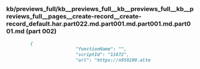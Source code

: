 ### kb/previews_full/kb__previews_full__kb__previews_full__kb__previews_full__pages__create-record__create-record_default.har.part022.md.part001.md.part001.md.part001.md (part 002)

```md
         {
                          "functionName": "",
                          "scriptId": "11672",
                          "url": "https://n958200.alte
```

```
